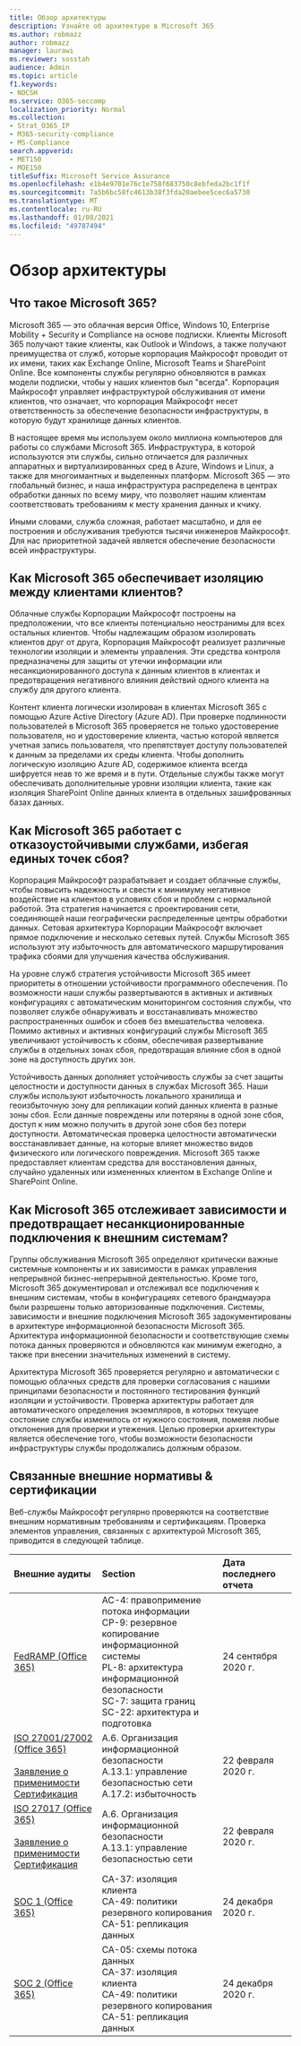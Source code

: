 ```yaml
---
title: Обзор архитектуры
description: Узнайте об архитектуре в Microsoft 365
ms.author: robmazz
author: robmazz
manager: laurawi
ms.reviewer: sosstah
audience: Admin
ms.topic: article
f1.keywords:
- NOCSH
ms.service: O365-seccomp
localization_priority: Normal
ms.collection:
- Strat_O365_IP
- M365-security-compliance
- MS-Compliance
search.appverid:
- MET150
- MOE150
titleSuffix: Microsoft Service Assurance
ms.openlocfilehash: e1b4e9701e76c1e758f683750c8ebfeda2bc1f1f
ms.sourcegitcommit: 7a5b6bc58fc4613b38f3fda20aebee5cec6a5730
ms.translationtype: MT
ms.contentlocale: ru-RU
ms.lasthandoff: 01/08/2021
ms.locfileid: "49787494"
---
```

# <a name="architecture-overview"></a>Обзор архитектуры

## <a name="what-is-microsoft-365"></a>Что такое Microsoft 365?

Microsoft 365 — это облачная версия Office, Windows 10, Enterprise Mobility + Security и Compliance на основе подписки. Клиенты Microsoft 365 получают такие клиенты, как Outlook и Windows, а также получают преимущества от служб, которые корпорация Майкрософт проводит от их имени, таких как Exchange Online, Microsoft Teams и SharePoint Online. Все компоненты службы регулярно обновляются в рамках модели подписки, чтобы у наших клиентов был "всегда". Корпорация Майкрософт управляет инфраструктурой обслуживания от имени клиентов, что означает, что корпорация Майкрософт несет ответственность за обеспечение безопасности инфраструктуры, в которую будут хранилище данных клиентов.

В настоящее время мы используем около миллиона компьютеров для работы со службами Microsoft 365. Инфраструктура, в которой используются эти службы, сильно отличается для различных аппаратных и виртуализированных сред в Azure, Windows и Linux, а также для многоимантных и выделенных платформ. Microsoft 365 — это глобальный бизнес, и наша инфраструктура распределена в центрах обработки данных по всему миру, что позволяет нашим клиентам соответствовать требованиям к месту хранения данных и кчику.

Иными словами, служба сложная, работает масштабно, и для ее построения и обслуживания требуются тысячи инженеров Майкрософт. Для нас приоритетной задачей является обеспечение безопасности всей инфраструктуры.

## <a name="how-does-microsoft-365-ensure-isolation-between-customer-tenants"></a>Как Microsoft 365 обеспечивает изоляцию между клиентами клиентов?

Облачные службы Корпорации Майкрософт построены на предположении, что все клиенты потенциально неостранимы для всех остальных клиентов. Чтобы надлежащим образом изолировать клиентов друг от друга, Корпорация Майкрософт реализует различные технологии изоляции и элементы управления. Эти средства контроля предназначены для защиты от утечки информации или несанкционированного доступа к данным клиентов в клиентах и предотвращения негативного влияния действий одного клиента на службу для другого клиента.

Контент клиента логически изолирован в клиентах Microsoft 365 с помощью Azure Active Directory (Azure AD). При проверке подлинности пользователей в Microsoft 365 проверяется не только удостоверение пользователя, но и удостоверение клиента, частью которой является учетная запись пользователя, что препятствует доступу пользователей к данным за пределами их среды клиента. Чтобы дополнить логическую изоляцию Azure AD, содержимое клиента всегда шифруется неав то же время и в пути. Отдельные службы также могут обеспечивать дополнительные уровни изоляции клиента, такие как изоляция SharePoint Online данных клиента в отдельных зашифрованных базах данных.

## <a name="how-does-microsoft-365-engineer-resilient-services-that-avoid-single-points-of-failure"></a>Как Microsoft 365 работает с отказоустойчивыми службами, избегая единых точек сбоя?

Корпорация Майкрософт разрабатывает и создает облачные службы, чтобы повысить надежность и свести к минимуму негативное воздействие на клиентов в условиях сбоя и проблем с нормальной работой. Эта стратегия начинается с проектирования сети, соединяющей наши географически распределенные центры обработки данных. Сетовая архитектура Корпорации Майкрософт включает прямое подключение и несколько сетевых путей. Службы Microsoft 365 используют эту избыточность для автоматического маршрутирования трафика сбоями для улучшения качества обслуживания.

На уровне служб стратегия устойчивости Microsoft 365 имеет приоритеты в отношении устойчивости программного обеспечения. По возможности наши службы развертываются в активных и активных конфигурациях с автоматическим мониторингом состояния службы, что позволяет службе обнаруживать и восстанавливать множество распространенных ошибок и сбоев без вмешательства человека. Помимо активных и активных конфигураций службы Microsoft 365 увеличивают устойчивость к сбоям, обеспечивая развертывание службы в отдельных зонах сбоя, предотвращая влияние сбоя в одной зоне на доступность других зон.

Устойчивость данных дополняет устойчивость службы за счет защиты целостности и доступности данных в службах Microsoft 365. Наши службы используют избыточность локального хранилища и геоизбыточную зону для репликации копий данных клиента в разные зоны сбоя. Если данные повреждены или потеряны в одной зоне сбоя, доступ к ним можно получить в другой зоне сбоя без потери доступности. Автоматическая проверка целостности автоматически восстанавливает данные, на которые влияет множество видов физического или логического повреждения. Microsoft 365 также предоставляет клиентам средства для восстановления данных, случайно удаленных или измененных клиентом в Exchange Online и SharePoint Online.

## <a name="how-does-microsoft-365-track-dependencies-and-prevent-unauthorized-external-system-connections"></a>Как Microsoft 365 отслеживает зависимости и предотвращает несанкционированные подключения к внешним системам?

Группы обслуживания Microsoft 365 определяют критически важные системные компоненты и их зависимости в рамках управления непрерывной бизнес-непрерывной деятельностью. Кроме того, Microsoft 365 документировал и отслеживал все подключения к внешним системам, чтобы в конфигурациях сетевого брандмауэра были разрешены только авторизованные подключения. Системы, зависимости и внешние подключения Microsoft 365 задокументированы в архитектуре информационной безопасности Microsoft 365. Архитектура информационной безопасности и соответствующие схемы потока данных проверяются и обновляются как минимум ежегодно, а также при внесении значительных изменений в систему.

Архитектура Microsoft 365 проверяется регулярно и автоматически с помощью облачных средств для проверки согласования с нашими принципами безопасности и постоянного тестирования функций изоляции и устойчивости. Проверка архитектуры работает для автоматического определения экземпляров, в которых текущее состояние службы изменилось от нужного состояния, помеяя любые отклонения для проверки и утежения. Целью проверки архитектуры является обеспечение того, чтобы возможности безопасности инфраструктуры службы продолжались должным образом.

## <a name="related-external-regulations--certifications"></a>Связанные внешние нормативы & сертификации

Веб-службы Майкрософт регулярно проверяются на соответствие внешним нормативным требованиям и сертификациям. Проверка элементов управления, связанных с архитектурой Microsoft 365, приводится в следующей таблице.

| **Внешние аудиты** | **Section** | **Дата последнего отчета** |
|:--------------------|:------------|:-----------------------|
| [FedRAMP (Office 365)](https://compliance.microsoft.com/compliancemanager) | AC-4: правопримение потока информации <br> CP-9: резервное копирование информационной системы <br> PL-8: архитектура информационной безопасности <br> SC-7: защита границ <br> SC-22: архитектура и подготовка | 24 сентября 2020 г. |
| [ISO 27001/27002 (Office 365)](https://servicetrust.microsoft.com/ViewPage/MSComplianceGuideV3?command=Download&downloadType=Document&downloadId=d7864d4f-e053-4cc4-a964-fa526d07c3be&tab=7027ead0-3d6b-11e9-b9e1-290b1eb4cdeb&docTab=7027ead0-3d6b-11e9-b9e1-290b1eb4cdeb_ISO_Reports) <br><br> [Заявление о применимости](https://servicetrust.microsoft.com/ViewPage/MSComplianceGuide?command=Download&downloadType=Document&downloadId=8ee1e46b-2ada-4e7b-bb7d-4c55a8cb6fcd&docTab=4ce99610-c9c0-11e7-8c2c-f908a777fa4d_ISO_Reports) <br> [Сертификация](https://servicetrust.microsoft.com/ViewPage/MSComplianceGuideV3?command=Download&downloadType=Document&downloadId=1e84a14a-2468-45ac-9412-5e53250d57ec&tab=7027ead0-3d6b-11e9-b9e1-290b1eb4cdeb&docTab=7027ead0-3d6b-11e9-b9e1-290b1eb4cdeb_ISO_Reports) | А.6. Организация информационной безопасности <br> A.13.1: управление безопасностью сети <br> A.17.2: избыточность | 22 февраля 2020 г. |
| [ISO 27017 (Office 365)](https://servicetrust.microsoft.com/ViewPage/MSComplianceGuideV3?command=Download&downloadType=Document&downloadId=d7864d4f-e053-4cc4-a964-fa526d07c3be&tab=7027ead0-3d6b-11e9-b9e1-290b1eb4cdeb&docTab=7027ead0-3d6b-11e9-b9e1-290b1eb4cdeb_ISO_Reports) <br><br> [Заявление о применимости](https://servicetrust.microsoft.com/ViewPage/MSComplianceGuide?command=Download&downloadType=Document&downloadId=8ee1e46b-2ada-4e7b-bb7d-4c55a8cb6fcd&docTab=4ce99610-c9c0-11e7-8c2c-f908a777fa4d_ISO_Reports) <br> [Сертификация](https://servicetrust.microsoft.com/ViewPage/MSComplianceGuideV3?command=Download&downloadType=Document&downloadId=70de0999-5451-43a3-9ef4-761e8fbfb1a3&tab=7027ead0-3d6b-11e9-b9e1-290b1eb4cdeb&docTab=7027ead0-3d6b-11e9-b9e1-290b1eb4cdeb_ISO_Reports) | А.6. Организация информационной безопасности <br> A.13.1: управление безопасностью сети | 22 февраля 2020 г. |
| [SOC 1 (Office 365)](https://servicetrust.microsoft.com/ViewPage/MSComplianceGuideV3?command=Download&downloadType=Document&downloadId=90df3f9c-3aaf-4dbf-99d0-ca9f2991721b&tab=7027ead0-3d6b-11e9-b9e1-290b1eb4cdeb&docTab=7027ead0-3d6b-11e9-b9e1-290b1eb4cdeb_SOC_%2F_SSAE_16_Reports) | CA-37: изоляция клиента <br> CA-49: политики резервного копирования <br> CA-51: репликация данных | 24 декабря 2020 г. |
| [SOC 2 (Office 365)](https://servicetrust.microsoft.com/ViewPage/MSComplianceGuideV3?command=Download&downloadType=Document&downloadId=a73c1738-7892-42b7-acd3-87b6371c53f6&tab=7027ead0-3d6b-11e9-b9e1-290b1eb4cdeb&docTab=7027ead0-3d6b-11e9-b9e1-290b1eb4cdeb_SOC_%2F_SSAE_16_Reports) | CA-05: схемы потока данных <br> CA-37: изоляция клиента <br> CA-49: политики резервного копирования <br> CA-51: репликация данных | 24 декабря 2020 г. |